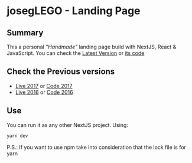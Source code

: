 # josegLEGO - Landing Page
## Summary
This a personal _"Handmade"_ landing page build with NextJS, React & JavaScript.
You can check the [Latest Version](https://joseglego.io) or [its code](https://github.com/joseglego/joseglego.github.io/)

## Check the Previous versions
- [Live 2017](https://2017.joseglego.io) or [Code 2017](https://github.com/joseglego/joseglego.github.io/tree/2017)
- [Live 2016](https://2016.joseglego.io) or [Code 2016](https://github.com/joseglego/joseglego.github.io/tree/2016)

## Use
You can run it as any other NextJS project. Using:
```bash
yarn dev
```
P.S.: If you want to use npm take into consideration that the lock file is for yarn